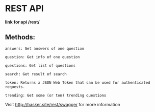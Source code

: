 # REST API

**link for api /rest/**  

## Methods:
```
answers: Get answers of one question  

question: Get info of one question  

questions: Get list of questions  

search: Get result of search  

token: Returns a JSON Web Token that can be used for authenticated requests.  

trending: Get some (or ten) trending questions  
```

Visit http://hasker.site/rest/swagger for more information
